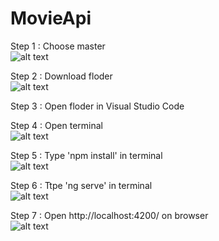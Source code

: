 # MovieApi

Step 1 : Choose master <br>
![alt text](https://github.com/SandNutcha/MovieApi/blob/main/master.png?raw=true)

Step 2 : Download floder<br>
![alt text](https://github.com/SandNutcha/MovieApi/blob/main/Download.png?raw=true)

Step 3 : Open floder in Visual Studio Code

Step 4 : Open terminal<br>
![alt text](https://github.com/SandNutcha/MovieApi/blob/main/terminal.png?raw=true)

Step 5 : Type 'npm install' in terminal<br>
![alt text](https://github.com/SandNutcha/MovieApi/blob/main/npm-install.png?raw=true)

Step 6 : Ttpe 'ng serve' in terminal<br>
![alt text](https://github.com/SandNutcha/MovieApi/blob/main/ng-serve.png?raw=true)

Step 7 : Open http://localhost:4200/ on browser <br>
![alt text](https://github.com/SandNutcha/MovieApi/blob/main/localhost.png?raw=true)
